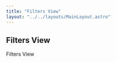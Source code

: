 ```yaml
---
title: "Filters View"
layout: "../../layouts/MainLayout.astro"
---
```


## Filters View

Filters View